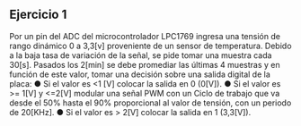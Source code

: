 ## Ejercicio 1
Por un pin del ADC del microcontrolador LPC1769 ingresa una tensión de rango dinámico 0 a 3,3[v] proveniente de un sensor de temperatura. Debido a la baja tasa de variación de la señal, se pide tomar una muestra cada 30[s]. Pasados los 2[min] se debe promediar las últimas 4 muestras y en función de este valor, tomar una decisión sobre una salida digital de la placa:
● Si el valor es <1 [V] colocar la salida en 0 (0[V]).
● Si el valor es >= 1[V] y <=2[V] modular una señal PWM con un Ciclo de trabajo que va desde el 50% hasta el 90% proporcional al valor de tensión, con un periodo de 20[KHz].
● Si el valor es > 2[V] colocar la salida en 1 (3,3[V]).